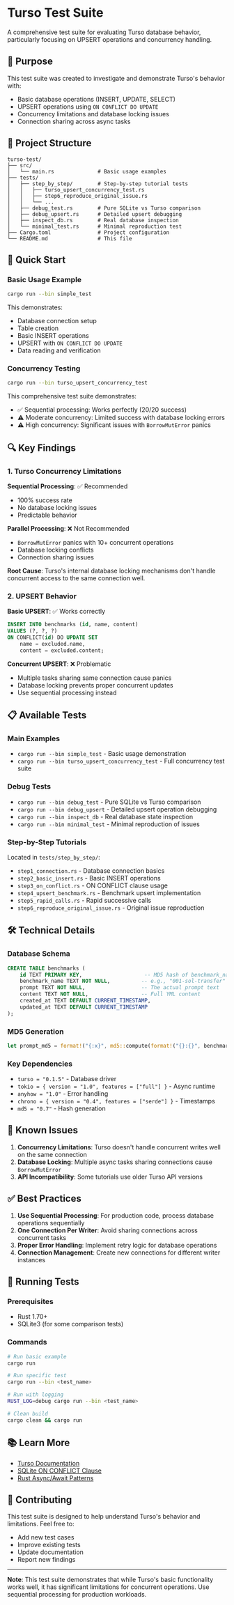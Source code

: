 # Turso Test Suite

A comprehensive test suite for evaluating Turso database behavior, particularly focusing on UPSERT operations and concurrency handling.

## 🎯 Purpose

This test suite was created to investigate and demonstrate Turso's behavior with:
- Basic database operations (INSERT, UPDATE, SELECT)
- UPSERT operations using `ON CONFLICT DO UPDATE`
- Concurrency limitations and database locking issues
- Connection sharing across async tasks

## 📁 Project Structure

```
turso-test/
├── src/
│   └── main.rs              # Basic usage examples
├── tests/
│   ├── step_by_step/        # Step-by-step tutorial tests
│   │   ├── turso_upsert_concurrency_test.rs
│   │   ├── step6_reproduce_original_issue.rs
│   │   └── ...
│   ├── debug_test.rs        # Pure SQLite vs Turso comparison
│   ├── debug_upsert.rs      # Detailed upsert debugging
│   ├── inspect_db.rs        # Real database inspection
│   └── minimal_test.rs      # Minimal reproduction test
├── Cargo.toml               # Project configuration
└── README.md                # This file
```

## 🚀 Quick Start

### Basic Usage Example

```bash
cargo run --bin simple_test
```

This demonstrates:
- Database connection setup
- Table creation
- Basic INSERT operations
- UPSERT with `ON CONFLICT DO UPDATE`
- Data reading and verification

### Concurrency Testing

```bash
cargo run --bin turso_upsert_concurrency_test
```

This comprehensive test suite demonstrates:
- ✅ Sequential processing: Works perfectly (20/20 success)
- ⚠️ Moderate concurrency: Limited success with database locking errors
- ⚠️ High concurrency: Significant issues with `BorrowMutError` panics

## 🔍 Key Findings

### 1. Turso Concurrency Limitations

**Sequential Processing**: ✅ Recommended
- 100% success rate
- No database locking issues
- Predictable behavior

**Parallel Processing**: ❌ Not Recommended
- `BorrowMutError` panics with 10+ concurrent operations
- Database locking conflicts
- Connection sharing issues

**Root Cause**: Turso's internal database locking mechanisms don't handle concurrent access to the same connection well.

### 2. UPSERT Behavior

**Basic UPSERT**: ✅ Works correctly
```sql
INSERT INTO benchmarks (id, name, content) 
VALUES (?, ?, ?) 
ON CONFLICT(id) DO UPDATE SET 
    name = excluded.name, 
    content = excluded.content;
```

**Concurrent UPSERT**: ❌ Problematic
- Multiple tasks sharing same connection cause panics
- Database locking prevents proper concurrent updates
- Use sequential processing instead

## 📋 Available Tests

### Main Examples
- `cargo run --bin simple_test` - Basic usage demonstration
- `cargo run --bin turso_upsert_concurrency_test` - Full concurrency test suite

### Debug Tests
- `cargo run --bin debug_test` - Pure SQLite vs Turso comparison
- `cargo run --bin debug_upsert` - Detailed upsert operation debugging
- `cargo run --bin inspect_db` - Real database state inspection
- `cargo run --bin minimal_test` - Minimal reproduction of issues

### Step-by-Step Tutorials
Located in `tests/step_by_step/`:
- `step1_connection.rs` - Database connection basics
- `step2_basic_insert.rs` - Basic INSERT operations
- `step3_on_conflict.rs` - ON CONFLICT clause usage
- `step4_upsert_benchmark.rs` - Benchmark upsert implementation
- `step5_rapid_calls.rs` - Rapid successive calls
- `step6_reproduce_original_issue.rs` - Original issue reproduction

## 🛠️ Technical Details

### Database Schema
```sql
CREATE TABLE benchmarks (
    id TEXT PRIMARY KEY,                    -- MD5 hash of benchmark_name:prompt
    benchmark_name TEXT NOT NULL,          -- e.g., "001-sol-transfer"
    prompt TEXT NOT NULL,                  -- The actual prompt text
    content TEXT NOT NULL,                 -- Full YML content
    created_at TEXT DEFAULT CURRENT_TIMESTAMP,
    updated_at TEXT DEFAULT CURRENT_TIMESTAMP
);
```

### MD5 Generation
```rust
let prompt_md5 = format!("{:x}", md5::compute(format!("{}:{}", benchmark_name, prompt).as_bytes()));
```

### Key Dependencies
- `turso = "0.1.5"` - Database driver
- `tokio = { version = "1.0", features = ["full"] }` - Async runtime
- `anyhow = "1.0"` - Error handling
- `chrono = { version = "0.4", features = ["serde"] }` - Timestamps
- `md5 = "0.7"` - Hash generation

## 🚨 Known Issues

1. **Concurrency Limitations**: Turso doesn't handle concurrent writes well on the same connection
2. **Database Locking**: Multiple async tasks sharing connections cause `BorrowMutError`
3. **API Incompatibility**: Some tutorials use older Turso API versions

## ✅ Best Practices

1. **Use Sequential Processing**: For production code, process database operations sequentially
2. **One Connection Per Writer**: Avoid sharing connections across concurrent tasks
3. **Proper Error Handling**: Implement retry logic for database operations
4. **Connection Management**: Create new connections for different writer instances

## 🔧 Running Tests

### Prerequisites
- Rust 1.70+
- SQLite3 (for some comparison tests)

### Commands
```bash
# Run basic example
cargo run

# Run specific test
cargo run --bin <test_name>

# Run with logging
RUST_LOG=debug cargo run --bin <test_name>

# Clean build
cargo clean && cargo run
```

## 📚 Learn More

- [Turso Documentation](https://docs.turso.tech/)
- [SQLite ON CONFLICT Clause](https://www.sqlite.org/lang_conflict.html)
- [Rust Async/Await Patterns](https://rust-lang.github.io/async-book/)

## 🤝 Contributing

This test suite is designed to help understand Turso's behavior and limitations. Feel free to:
- Add new test cases
- Improve existing tests
- Update documentation
- Report new findings

---

**Note**: This test suite demonstrates that while Turso's basic functionality works well, it has significant limitations for concurrent operations. Use sequential processing for production workloads.